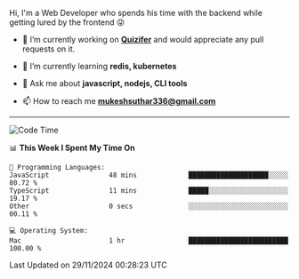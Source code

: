Hi, I'm a Web Developer who spends his time with the backend while getting lured by the frontend 😜

- 🔭 I’m currently working on **[Quizifer](https://github.com/SutharMukesh/Quizifer/)** and would appreciate any pull requests on it.

- 🌱 I’m currently learning **redis, kubernetes**

- 💬 Ask me about **javascript, nodejs, CLI tools**

- 📫 How to reach me **mukeshsuthar336@gmail.com**

---
<!--START_SECTION:waka-->
![Code Time](http://img.shields.io/badge/Code%20Time-3%2C191%20hrs%2022%20mins-blue)

📊 **This Week I Spent My Time On** 

```text
💬 Programming Languages: 
JavaScript               48 mins             ████████████████████░░░░░   80.72 % 
TypeScript               11 mins             █████░░░░░░░░░░░░░░░░░░░░   19.17 % 
Other                    0 secs              ░░░░░░░░░░░░░░░░░░░░░░░░░   00.11 % 

💻 Operating System: 
Mac                      1 hr                █████████████████████████   100.00 % 
```


 Last Updated on 29/11/2024 00:28:23 UTC
<!--END_SECTION:waka-->
